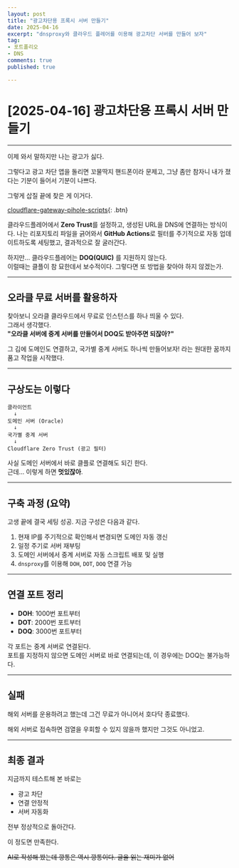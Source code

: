 ```yaml
---
layout: post
title: "광고차단용 프록시 서버 만들기"
date: 2025-04-16
excerpt: "dnsproxy와 클라우드 플레어를 이용해 광고차단 서버를 만들어 보자"
tag: 
- 포트폴리오
- DNS
comments: true
published: true

---
```


# [2025-04-16] 광고차단용 프록시 서버 만들기

---

이제 와서 말하지만 나는 광고가 싫다.  

그렇다고 광고 차단 앱을 돌리면 꼬물딱지 핸드폰이라 문제고, 그냥 좀만 참자니 내가 졌다는 기분이 들어서 기분이 나쁘다.  

그렇게 삽질 끝에 찾은 게 이거다.  

[cloudflare-gateway-pihole-scripts](https://github.com/mrrfv/cloudflare-gateway-pihole-scripts){: .btn}

클라우드플레어에서 **Zero Trust**를 설정하고, 생성된 URL을 DNS에 연결하는 방식이다. 
나는 리포지토리 파일을 긁어와서 **GitHub Actions**로 필터를 주기적으로 자동 업데이트하도록 세팅했고, 결과적으로 잘 굴러간다.

하지만... 클라우드플레어는 **DOQ(QUIC)** 를 지원하지 않는다.  
이럴때는 클플이 참 묘한데서 보수적이다. 그렇다면 또 방법을 찾아야 하지 않겠는가.

---

## 오라클 무료 서버를 활용하자

찾아보니 오라클 클라우드에서 무료로 인스턴스를 하나 띄울 수 있다.  
그래서 생각했다.  
**"오라클 서버에 중계 서버를 만들어서 DOQ도 받아주면 되잖아?"**

그 김에 도메인도 연결하고, 국가별 중계 서버도 하나씩 만들어보자! 라는 원대한 꿈까지 품고 작업을 시작했다.

---

## 구상도는 이렇다

```
클라이언트 
  ↓
도메인 서버 (Oracle)
  ↓
국가별 중계 서버
  ↓
Cloudflare Zero Trust (광고 필터)
```

사실 도메인 서버에서 바로 클플로 연결해도 되긴 한다.  
근데... 이렇게 하면 **멋있잖아**.

---

## 구축 과정 (요약)

고생 끝에 결국 세팅 성공. 지금 구성은 다음과 같다.

1. 현재 IP를 주기적으로 확인해서 변경되면 도메인 자동 갱신
2. 일정 주기로 서버 재부팅
3. 도메인 서버에서 중계 서버로 자동 스크립트 배포 및 실행
4. `dnsproxy`를 이용해 `DOH`, `DOT`, `DOQ` 연결 가능

---

## 연결 포트 정리

- **DOH**: 1000번 포트부터
- **DOT**: 2000번 포트부터
- **DOQ**: 3000번 포트부터

각 포트는 중계 서버로 연결된다.  
포트를 지정하지 않으면 도메인 서버로 바로 연결되는데, 이 경우에는 DOQ는 불가능하다.

---

## 실패

해외 서버를 운용하려고 했는데 그건 무료가 아니어서 호다닥 종료했다.

해외 서버로 접속하면 검열을 우회할 수 있지 않을까 했지만 그것도 아니었고.

---

## 최종 결과

지금까지 테스트해 본 바로는

- 광고 차단 
- 연결 안정적  
- 서버 자동화

전부 정상적으로 돌아간다.

이 정도면 만족한다.

~~AI로 작성해 봤는데 깡통은 역시 깡통이다. 글을 읽는 재미가 없어~~